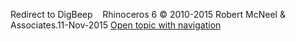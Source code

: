 ---
---

Redirect to DigBeep&#160;
&#160;
Rhinoceros 6 © 2010-2015 Robert McNeel &amp; Associates.11-Nov-2015
 [Open topic with navigation](digbeep.html) 

